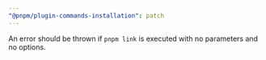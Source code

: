 ```yaml
---
"@pnpm/plugin-commands-installation": patch
---
```


An error should be thrown if `pnpm link` is executed with no parameters and no options.
